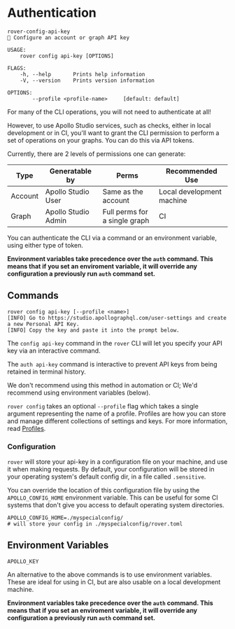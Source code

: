 # Authentication

```
rover-config-api-key
🔑 Configure an account or graph API key

USAGE:
    rover config api-key [OPTIONS]

FLAGS:
    -h, --help       Prints help information
    -V, --version    Prints version information

OPTIONS:
        --profile <profile-name>     [default: default]
```

For many of the CLI operations, you will not need to authenticate at all!

However, to use Apollo Studio services, such as checks, either in local
development or in CI, you'll want to grant the CLI permission to perform a set
of operations on your graphs. You can do this via API tokens.

Currently, there are 2 levels of permissions one can generate:

| Type | Generatable by | Perms | Recommended Use |
|---------|---------------------|-------------------------------|---------------------------|
| Account | Apollo Studio User | Same as the account | Local development machine |
| Graph | Apollo Studio Admin | Full perms for a single graph | CI |

You can authenticate the CLI via a command or an environment variable, using
either type of token. 

**Environment variables take precedence over the `auth` command. This means 
that if you set an enviroment variable, it will override any configuration
a previously run `auth` command set.**

## Commands

```
rover config api-key [--profile <name>]
[INFO] Go to https://studio.apollographql.com/user-settings and create a new Personal API Key.
[INFO] Copy the key and paste it into the prompt below.

```

The `config api-key` command in the `rover` CLI will let you specify your API key
via an interactive command.

The `auth api-key` command is interactive to prevent API keys from being
retained in terminal history.

We don't recommend using this method in automation or CI; We'd recommend using
environment variables (below).

`rover config` takes an optional `--profile` flag which takes a single argument
representing the name of a profile. Profiles are how you can store and manage
different collections of settings and keys. For more information, read [Profiles].

[Profiles]: ../profiles.html

### Configuration

`rover` will store your api-key in a configuration file on your machine, and
use it when making requests. By default, your configuration will be stored in
your operating system's default config dir, in a file called `.sensitive`.

You can override the location of this configuration file by using the
`APOLLO_CONFIG_HOME` environment variable. This can be useful for some CI
systems that don't give you access to default operating system directories.

```
APOLLO_CONFIG_HOME=./myspecialconfig/
# will store your config in ./myspecialconfig/rover.toml
```


## Environment Variables

```
APOLLO_KEY
```

An alternative to the above commands is to use environment variables. These are
ideal for using in CI, but are also usable on a local development machine.

**Environment variables take precedence over the `auth` command. This means 
that if you set an enviroment variable, it will override any configuration
a previously run `auth` command set.**
